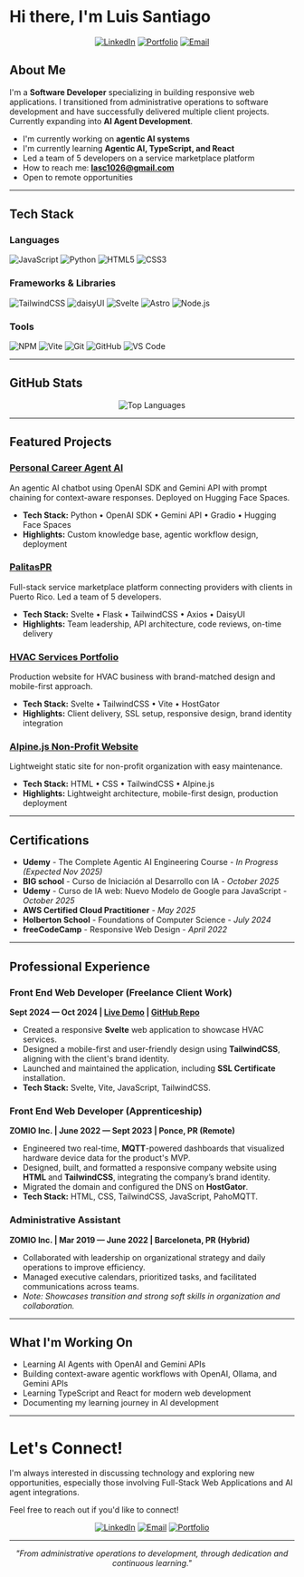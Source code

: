 # Hi there, I'm Luis Santiago

<div align="center">
  
[![LinkedIn](https://img.shields.io/badge/LinkedIn-0077B5?style=for-the-badge&logo=linkedin&logoColor=white)](https://linkedin.com/in/lusanco) [![Portfolio](https://img.shields.io/badge/Portfolio-FF5722?style=for-the-badge&logo=google-chrome&logoColor=white)](https://lusanco.github.io) [![Email](https://img.shields.io/badge/Email-D14836?style=for-the-badge&logo=gmail&logoColor=white)](mailto:lasc1026@gmail.com)

</div>

## About Me

I'm a **Software Developer** specializing in building responsive web applications. I transitioned from administrative operations to software development and have successfully delivered multiple client projects. Currently expanding into **AI Agent Development**.

- I'm currently working on **agentic AI systems**
- I'm currently learning **Agentic AI, TypeScript, and React**
- Led a team of 5 developers on a service marketplace platform
- How to reach me: **lasc1026@gmail.com**
- Open to remote opportunities

---

## Tech Stack

### Languages

![JavaScript](https://img.shields.io/badge/JavaScript-F7DF1E?style=for-the-badge&logo=javascript&logoColor=black) ![Python](https://img.shields.io/badge/Python-3776AB?style=for-the-badge&logo=python&logoColor=white) ![HTML5](https://img.shields.io/badge/HTML5-E34F26?style=for-the-badge&logo=html5&logoColor=white) ![CSS3](https://img.shields.io/badge/CSS3-1572B6?style=for-the-badge&logo=css3&logoColor=white)

### Frameworks & Libraries

![TailwindCSS](https://img.shields.io/badge/Tailwind_CSS-38B2AC?style=for-the-badge&logo=tailwind-css&logoColor=white) ![daisyUI](https://img.shields.io/badge/daisyUI-570DF8?style=for-the-badge&logo=daisyui&logoColor=white) ![Svelte](https://img.shields.io/badge/Svelte-FF3E00?style=for-the-badge&logo=svelte&logoColor=white) ![Astro](https://img.shields.io/badge/Astro-BC52EE?style=for-the-badge&logo=astro&logoColor=white) ![Node.js](https://img.shields.io/badge/Node_js-339933?style=for-the-badge&logo=nodedotjs&logoColor=white)

### Tools

![NPM](https://img.shields.io/badge/npm-CC3534?style=for-the-badge&logo=npm&logoColor=white) ![Vite](https://img.shields.io/badge/Vite-646CFF?style=for-the-badge&logo=Vite&logoColor=white) ![Git](https://img.shields.io/badge/Git-F05032?style=for-the-badge&logo=git&logoColor=white) ![GitHub](https://img.shields.io/badge/GitHub-181717?style=for-the-badge&logo=github&logoColor=white) ![VS Code](https://img.shields.io/badge/VS_Code-007ACC?style=for-the-badge&logo=visualstudiocode&logoColor=white)

---

## GitHub Stats

<div align="center">

![Top Languages](https://github-readme-stats.vercel.app/api/top-langs/?username=Lusanco&layout=compact&theme=tokyonight&hide_border=true)

</div>

---

## Featured Projects

### [Personal Career Agent AI](https://github.com/Lusanco/ai-career-agent)

An agentic AI chatbot using OpenAI SDK and Gemini API with prompt chaining for context-aware responses. Deployed on Hugging Face Spaces.

- **Tech Stack:** Python • OpenAI SDK • Gemini API • Gradio • Hugging Face Spaces
- **Highlights:** Custom knowledge base, agentic workflow design, deployment

### [PalitasPR](https://github.com/Lusanco/PalitasPR)

Full-stack service marketplace platform connecting providers with clients in Puerto Rico. Led a team of 5 developers.

- **Tech Stack:** Svelte • Flask • TailwindCSS • Axios • DaisyUI
- **Highlights:** Team leadership, API architecture, code reviews, on-time delivery

### [HVAC Services Portfolio](https://github.com/Lusanco/svelte-hvac-portfolio)

Production website for HVAC business with brand-matched design and mobile-first approach.

- **Tech Stack:** Svelte • TailwindCSS • Vite • HostGator
- **Highlights:** Client delivery, SSL setup, responsive design, brand identity integration

### [Alpine.js Non-Profit Website](https://github.com/Lusanco/alpinejs-static-website)

Lightweight static site for non-profit organization with easy maintenance.

- **Tech Stack:** HTML • CSS • TailwindCSS • Alpine.js
- **Highlights:** Lightweight architecture, mobile-first design, production deployment

---

## Certifications

- **Udemy** - The Complete Agentic AI Engineering Course - _In Progress (Expected Nov 2025)_
- **BIG school** - Curso de Iniciación al Desarrollo con IA - _October 2025_
- **Udemy** - Curso de IA web: Nuevo Modelo de Google para JavaScript - _October 2025_
- **AWS Certified Cloud Practitioner** - _May 2025_
- **Holberton School** - Foundations of Computer Science - _July 2024_
- **freeCodeCamp** - Responsive Web Design - _April 2022_

---

## Professional Experience

### Front End Web Developer (Freelance Client Work)

**Sept 2024 — Oct 2024 | [Live Demo](https://lusanco.github.io/svelte-hvac-portfolio/) | [GitHub Repo](https://github.com/Lusanco/svelte-hvac-portfolio)**

- Created a responsive **Svelte** web application to showcase HVAC services.
- Designed a mobile-first and user-friendly design using **TailwindCSS**, aligning with the client's brand identity.
- Launched and maintained the application, including **SSL Certificate** installation.
- **Tech Stack:** Svelte, Vite, JavaScript, TailwindCSS.

### Front End Web Developer (Apprenticeship)

**ZOMIO Inc. | June 2022 — Sept 2023 | Ponce, PR (Remote)**

- Engineered two real-time, **MQTT**-powered dashboards that visualized hardware device data for the product's MVP.
- Designed, built, and formatted a responsive company website using **HTML** and **TailwindCSS**, integrating the company’s brand identity.
- Migrated the domain and configured the DNS on **HostGator**.
- **Tech Stack:** HTML, CSS, TailwindCSS, JavaScript, PahoMQTT.

### Administrative Assistant

**ZOMIO Inc. | Mar 2019 — June 2022 | Barceloneta, PR (Hybrid)**

- Collaborated with leadership on organizational strategy and daily operations to improve efficiency.
- Managed executive calendars, prioritized tasks, and facilitated communications across teams.
- _Note: Showcases transition and strong soft skills in organization and collaboration._

---

## What I'm Working On

- Learning AI Agents with OpenAI and Gemini APIs
- Building context-aware agentic workflows with OpenAI, Ollama, and Gemini APIs
- Learning TypeScript and React for modern web development
- Documenting my learning journey in AI development

---

# Let's Connect!

I'm always interested in discussing technology and exploring new opportunities, especially those involving Full-Stack Web Applications and AI agent integrations.

Feel free to reach out if you'd like to connect!

<div align="center">

[![LinkedIn](https://img.shields.io/badge/LinkedIn-Connect-0A66C2?style=for-the-badge&logo=linkedin)](https://linkedin.com/in/lusanco) [![Email](https://img.shields.io/badge/Email-Contact-darkred?style=for-the-badge&logo=gmail)](mailto:lasc1026@gmail.com) [![Portfolio](https://img.shields.io/badge/Portfolio-Visit-darkblue?style=for-the-badge&logo=google-chrome)](https://lusanco.github.io)

</div>

---

<div align="center">
  
*"From administrative operations to development, through dedication and continuous learning."*

</div>
